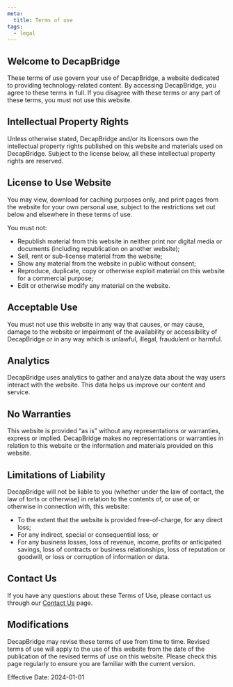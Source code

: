 ```yaml
---
meta:
  title: Terms of use
tags:
  - legal
---
```

## Welcome to DecapBridge

These terms of use govern your use of DecapBridge, a website dedicated to providing technology-related content. By accessing DecapBridge, you agree to these terms in full. If you disagree with these terms or any part of these terms, you must not use this website.

## Intellectual Property Rights

Unless otherwise stated, DecapBridge and/or its licensors own the intellectual property rights published on this website and materials used on DecapBridge. Subject to the license below, all these intellectual property rights are reserved.

## License to Use Website

You may view, download for caching purposes only, and print pages from the website for your own personal use, subject to the restrictions set out below and elsewhere in these terms of use.

You must not:

* Republish material from this website in neither print nor digital media or documents (including republication on another website);
* Sell, rent or sub-license material from the website;
* Show any material from the website in public without consent;
* Reproduce, duplicate, copy or otherwise exploit material on this website for a commercial purpose;
* Edit or otherwise modify any material on the website.

## Acceptable Use

You must not use this website in any way that causes, or may cause, damage to the website or impairment of the availability or accessibility of DecapBridge or in any way which is unlawful, illegal, fraudulent or harmful.

## Analytics

DecapBridge uses analytics to gather and analyze data about the way users interact with the website. This data helps us improve our content and service.

## No Warranties

This website is provided “as is” without any representations or warranties, express or implied. DecapBridge makes no representations or warranties in relation to this website or the information and materials provided on this website.

## Limitations of Liability

DecapBridge will not be liable to you (whether under the law of contact, the law of torts or otherwise) in relation to the contents of, or use of, or otherwise in connection with, this website:

* To the extent that the website is provided free-of-charge, for any direct loss;
* For any indirect, special or consequential loss; or
* For any business losses, loss of revenue, income, profits or anticipated savings, loss of contracts or business relationships, loss of reputation or goodwill, or loss or corruption of information or data.

## Contact Us

If you have any questions about these Terms of Use, please contact us through our [Contact Us](/contact) page.

## Modifications

DecapBridge may revise these terms of use from time to time. Revised terms of use will apply to the use of this website from the date of the publication of the revised terms of use on this website. Please check this page regularly to ensure you are familiar with the current version.

Effective Date: 2024-01-01
